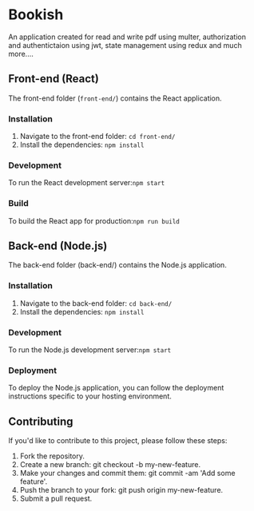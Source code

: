 # Bookish

An application created for read and write pdf using multer, authorization and authentictaion using jwt, state management using redux and much more....

## Front-end (React)

The front-end folder (`front-end/`) contains the React application.

### Installation

1. Navigate to the front-end folder: `cd front-end/`
2. Install the dependencies: `npm install`

### Development

To run the React development server:`npm start`

### Build 

To build the React app for production:`npm run build`

## Back-end (Node.js)

The back-end folder (back-end/) contains the Node.js application.

### Installation

1. Navigate to the back-end folder: `cd back-end/`
2. Install the dependencies: `npm install`

### Development

To run the Node.js development server:`npm start`

### Deployment

To deploy the Node.js application, you can follow the deployment instructions specific to your hosting environment.

## Contributing

If you'd like to contribute to this project, please follow these steps:

1. Fork the repository.
2. Create a new branch: git checkout -b my-new-feature.
3. Make your changes and commit them: git commit -am 'Add some feature'.
4. Push the branch to your fork: git push origin my-new-feature.
5. Submit a pull request.


